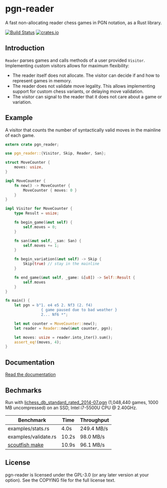 pgn-reader
==========

A fast non-allocating reader chess games in PGN notation, as a Rust library.

[![Build Status](https://travis-ci.org/niklasf/rust-pgn-reader.svg?branch=master)](https://travis-ci.org/niklasf/rust-pgn-reader)
[![crates.io](https://img.shields.io/crates/v/pgn-reader.svg)](https://crates.io/crates/pgn-reader)

Introduction
------------

`Reader` parses games and calls methods of a user provided `Visitor`.
Implementing custom visitors allows for maximum flexibility:

* The reader itself does not allocate.
  The visitor can decide if and how to represent games in memory.
* The reader does not validate move legality.
  This allows implementing support for custom chess variants,
  or delaying move validation.
* The visitor can signal to the reader that it does not care about a game or
  variation.

Example
-------

A visitor that counts the number of syntactically valid moves in the
mainline of each game.

```rust
extern crate pgn_reader;

use pgn_reader::{Visitor, Skip, Reader, San};

struct MoveCounter {
    moves: usize,
}

impl MoveCounter {
    fn new() -> MoveCounter {
        MoveCounter { moves: 0 }
    }
}

impl Visitor for MoveCounter {
    type Result = usize;

    fn begin_game(&mut self) {
        self.moves = 0;
    }

    fn san(&mut self, _san: San) {
        self.moves += 1;
    }

    fn begin_variation(&mut self) -> Skip {
        Skip(true) // stay in the mainline
    }

    fn end_game(&mut self, _game: &[u8]) -> Self::Result {
        self.moves
    }
}

fn main() {
    let pgn = b"1. e4 e5 2. Nf3 (2. f4)
                { game paused due to bad weather }
                2... Nf6 *";

    let mut counter = MoveCounter::new();
    let reader = Reader::new(&mut counter, pgn);

    let moves: usize = reader.into_iter().sum();
    assert_eq!(moves, 4);
}
```

Documentation
-------------

[Read the documentation](https://docs.rs/pgn-reader)

Bechmarks
---------

Run with [lichess_db_standard_rated_2014-07.pgn](https://database.lichess.org/lichess_db_standard_rated_2014-07.pgn.bz2) (1,048,440 games, 1000 MB uncompressed) on an SSD, Intel i7-5500U CPU @ 2.40GHz.

Benchmark | Time | Throughput
--- | --- | ---
examples/stats.rs | 4.0s | 249.4 MB/s
examples/validate.rs | 10.2s | 98.0 MB/s
[scoutfish make](https://github.com/mcostalba/scoutfish) | 10.9s | 96.1 MB/s

License
-------

pgn-reader is licensed under the GPL-3.0 (or any later version at your option).
See the COPYING file for the full license text.
